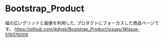 # Bootstrap_Product
幅の広いグリッドと画像を利用した, プロダクトにフォーカスした商品ページです。
https://github.com/ikdysk/Bootstrap_Product/issues/1#issue-519376008
